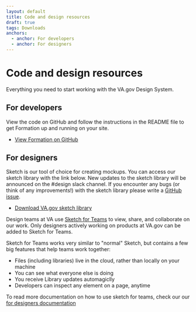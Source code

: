 ```yaml
---
layout: default
title: Code and design resources
draft: true
tags: Downloads
anchors:
  - anchor: For developers
  - anchor: For designers
---
```


# Code and design resources

<div class="va-introtext">
Everything you need to start working with the VA.gov Design System. 
</div>

## For developers

View the code on GitHub and follow the instructions in the README file to get Formation up and running on your site.

- [View Formation on GitHub](https://github.com/department-of-veterans-affairs/veteran-facing-services-tools)

## For designers

Sketch is our tool of choice for creating mockups. You can access our sketch library with the link below. New updates to the sketch library will be announced on the #design slack channel. If you encounter any bugs (or think of any improvements!) with the sketch library please write a [GitHub issue](https://github.com/department-of-veterans-affairs/vets-design-system-documentation/issues/new/choose).  

<ul class="usa-unstyled-list">
  <li><a href="{{ site.baseurl }}/downloads/VA-gov-Pattern-Library.sketch"><span class="fa fa-download vads-u-display--inline-block vads-u-margin-right--1"></span>Download VA.gov sketch library</a></li>
</ul>


Design teams at VA use [Sketch for Teams](https://www.sketch.com/for-teams/) to view, share, and collaborate on our work. Only designers actively working on products at VA.gov can be added to Sketch for Teams.

Sketch for Teams works very similar to "normal" Sketch, but contains a few big features that help teams work together:

- Files (including libraries) live in the cloud, rather than locally on your machine
- You can see what everyone else is doing
- You receive Library updates automagiclly
- Developers can inspect any element on a page, anytime

To read more documentation on how to use sketch for teams, check our our [for designers documentation](https://design.va.gov/documentation/designers) 
